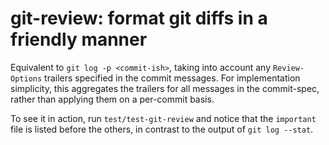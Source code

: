 # git-review: format git diffs in a friendly manner


Equivalent to `git log -p <commit-ish>`, taking into account any
`Review-Options` trailers specified in the commit messages. For
implementation simplicity, this aggregates the trailers for all
messages in the commit-spec, rather than applying them on a per-commit
basis.

To see it in action, run `test/test-git-review` and notice that the
`important` file is listed before the others, in contrast to the
output of `git log --stat`.
